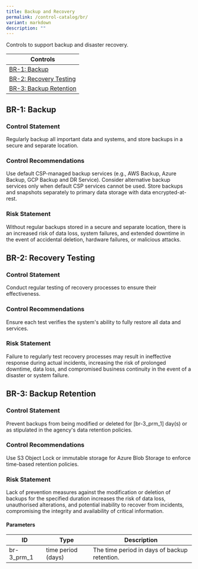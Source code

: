 ```yaml
---
title: Backup and Recovery
permalink: /control-catalog/br/
variant: markdown
description: ""
---
```

Controls to support backup and disaster recovery.

| Controls |
| ---- |
| [BR-1: Backup](#br-1) |
| [BR-2: Recovery Testing](#br-2) |
| [BR-3: Backup Retention](#br-3) |


<a id="br-1"></a>
## BR-1: Backup

### Control Statement

Regularly backup all important data and systems, and store backups in a secure and separate location.

### Control Recommendations

Use default CSP-managed backup services (e.g., AWS Backup, Azure Backup, GCP Backup and DR Service). Consider alternative backup services only when default CSP services cannot be used. Store backups and snapshots separately to primary data storage with data encrypted-at-rest.

### Risk Statement

Without regular backups stored in a secure and separate location, there is an increased risk of data loss, system failures, and extended downtime in the event of accidental deletion, hardware failures, or malicious attacks.



<a id="br-2"></a>
## BR-2: Recovery Testing

### Control Statement

Conduct regular testing of recovery processes to ensure their effectiveness.

### Control Recommendations

Ensure each test verifies the system's ability to fully restore all data and services.

### Risk Statement

Failure to regularly test recovery processes may result in ineffective response during actual incidents, increasing the risk of prolonged downtime, data loss, and compromised business continuity in the event of a disaster or system failure.



<a id="br-3"></a>
## BR-3: Backup Retention

### Control Statement

Prevent backups from being modified or deleted for [br-3_prm_1] day(s) or as stipulated in the agency's data retention policies.

### Control Recommendations

Use S3 Object Lock or immutable storage for Azure Blob Storage to enforce time-based retention policies.

### Risk Statement

Lack of prevention measures against the modification or deletion of backups for the specified duration increases the risk of data loss, unauthorised alterations, and potential inability to recover from incidents, compromising the integrity and availability of critical information.



#### Parameters

| ID | Type | Description |
| -- | ---- | ----------- |
| br-3_prm_1 | time period (days) | The time period in days of backup retention. |
